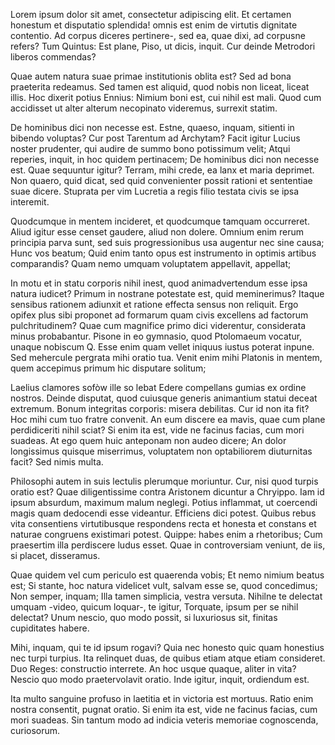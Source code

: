 ---
---
Lorem ipsum dolor sit amet, consectetur adipiscing elit. Et certamen honestum et disputatio splendida! omnis est enim de virtutis dignitate contentio. Ad corpus diceres pertinere-, sed ea, quae dixi, ad corpusne refers? Tum Quintus: Est plane, Piso, ut dicis, inquit. Cur deinde Metrodori liberos commendas? 

Quae autem natura suae primae institutionis oblita est? Sed ad bona praeterita redeamus. Sed tamen est aliquid, quod nobis non liceat, liceat illis. Hoc dixerit potius Ennius: Nimium boni est, cui nihil est mali. Quod cum accidisset ut alter alterum necopinato videremus, surrexit statim. 

De hominibus dici non necesse est. Estne, quaeso, inquam, sitienti in bibendo voluptas? Cur post Tarentum ad Archytam? Facit igitur Lucius noster prudenter, qui audire de summo bono potissimum velit; Atqui reperies, inquit, in hoc quidem pertinacem; De hominibus dici non necesse est. Quae sequuntur igitur? Terram, mihi crede, ea lanx et maria deprimet. Non quaero, quid dicat, sed quid convenienter possit rationi et sententiae suae dicere. Stuprata per vim Lucretia a regis filio testata civis se ipsa interemit. 

Quodcumque in mentem incideret, et quodcumque tamquam occurreret. Aliud igitur esse censet gaudere, aliud non dolere. Omnium enim rerum principia parva sunt, sed suis progressionibus usa augentur nec sine causa; Hunc vos beatum; Quid enim tanto opus est instrumento in optimis artibus comparandis? Quam nemo umquam voluptatem appellavit, appellat; 

In motu et in statu corporis nihil inest, quod animadvertendum esse ipsa natura iudicet? Primum in nostrane potestate est, quid meminerimus? Itaque sensibus rationem adiunxit et ratione effecta sensus non reliquit. Ergo opifex plus sibi proponet ad formarum quam civis excellens ad factorum pulchritudinem? Quae cum magnifice primo dici viderentur, considerata minus probabantur. Pisone in eo gymnasio, quod Ptolomaeum vocatur, unaque nobiscum Q. Esse enim quam vellet iniquus iustus poterat inpune. Sed mehercule pergrata mihi oratio tua. Venit enim mihi Platonis in mentem, quem accepimus primum hic disputare solitum; 

Laelius clamores sofòw ille so lebat Edere compellans gumias ex ordine nostros. Deinde disputat, quod cuiusque generis animantium statui deceat extremum. Bonum integritas corporis: misera debilitas. Cur id non ita fit? Hoc mihi cum tuo fratre convenit. An eum discere ea mavis, quae cum plane perdidiceriti nihil sciat? Si enim ita est, vide ne facinus facias, cum mori suadeas. At ego quem huic anteponam non audeo dicere; An dolor longissimus quisque miserrimus, voluptatem non optabiliorem diuturnitas facit? Sed nimis multa. 

Philosophi autem in suis lectulis plerumque moriuntur. Cur, nisi quod turpis oratio est? Quae diligentissime contra Aristonem dicuntur a Chryippo. Iam id ipsum absurdum, maximum malum neglegi. Potius inflammat, ut coercendi magis quam dedocendi esse videantur. Efficiens dici potest. Quibus rebus vita consentiens virtutibusque respondens recta et honesta et constans et naturae congruens existimari potest. Quippe: habes enim a rhetoribus; Cum praesertim illa perdiscere ludus esset. Quae in controversiam veniunt, de iis, si placet, disseramus. 

Quae quidem vel cum periculo est quaerenda vobis; Et nemo nimium beatus est; Si stante, hoc natura videlicet vult, salvam esse se, quod concedimus; Non semper, inquam; Illa tamen simplicia, vestra versuta. Nihilne te delectat umquam -video, quicum loquar-, te igitur, Torquate, ipsum per se nihil delectat? Unum nescio, quo modo possit, si luxuriosus sit, finitas cupiditates habere. 

Mihi, inquam, qui te id ipsum rogavi? Quia nec honesto quic quam honestius nec turpi turpius. Ita relinquet duas, de quibus etiam atque etiam consideret. Duo Reges: constructio interrete. An hoc usque quaque, aliter in vita? Nescio quo modo praetervolavit oratio. Inde igitur, inquit, ordiendum est. 

Ita multo sanguine profuso in laetitia et in victoria est mortuus. Ratio enim nostra consentit, pugnat oratio. Si enim ita est, vide ne facinus facias, cum mori suadeas. Sin tantum modo ad indicia veteris memoriae cognoscenda, curiosorum. 

